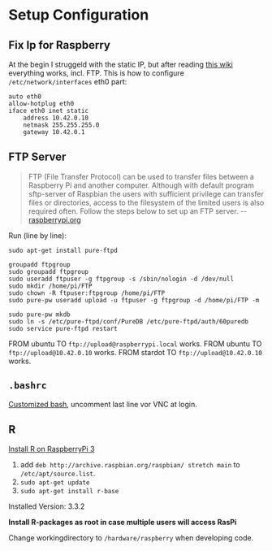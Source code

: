 # Setup Configuration

## Fix Ip for Raspberry
At the begin I struggeld with the static IP, but after reading [this wiki](https://wiki.ubuntuusers.de/interfaces/#Statische-IP-Konfiguration) everything works, incl. FTP. This is how to configure `/etc/network/interfaces` eth0 part:
```
auto eth0
allow-hotplug eth0
iface eth0 inet static
    address 10.42.0.10
    netmask 255.255.255.0
    gateway 10.42.0.1
```


## FTP Server
> FTP (File Transfer Protocol) can be used to transfer files between a Raspberry Pi and another computer. Although with default program sftp-server of Raspbian the users with sufficient privilege can transfer files or directories, access to the filesystem of the limited users is also required often. Follow the steps below to set up an FTP server.
> -- [raspberrypi.org](https://www.raspberrypi.org/documentation/remote-access/ftp.md)

Run (line by line):
```
sudo apt-get install pure-ftpd

groupadd ftpgroup
sudo groupadd ftpgroup
sudo useradd ftpuser -g ftpgroup -s /sbin/nologin -d /dev/null
sudo mkdir /home/pi/FTP
sudo chown -R ftpuser:ftpgroup /home/pi/FTP
sudo pure-pw useradd upload -u ftpuser -g ftpgroup -d /home/pi/FTP -m

sudo pure-pw mkdb
sudo ln -s /etc/pure-ftpd/conf/PureDB /etc/pure-ftpd/auth/60puredb
sudo service pure-ftpd restart
```

FROM ubuntu TO `ftp://upload@raspberrypi.local` works.
FROM ubuntu TO `ftp://upload@10.42.0.10` works.
FROM stardot TO `ftp://upload@10.42.0.10` works.



## `.bashrc`
[Customized bash](.bashrc), uncomment last line vor VNC at login.

## R

[Install R on RaspberryPi 3](http://raspberrypi.stackexchange.com/a/55216)

1. add `deb http://archive.raspbian.org/raspbian/ stretch main` to `/etc/apt/source.list`.
2. `sudo apt-get update`
3. `sudo apt-get install r-base`

Installed Version: 3.3.2

**Install R-packages as root in case multiple users will access RasPi**

Change workingdirectory to `/hardware/raspberry` when developing code.
